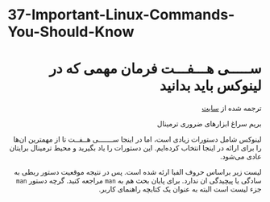 # 37-Important-Linux-Commands-You-Should-Know    

<div dir=rtl>



# ســـــی هـــفـــت فرمان مهمی که در لینوکس باید بدانید

 

ترجمه شده از [سایت](https://www.howtogeek.com/412055/37-important-linux-commands-you-should-know/) 


بریم سراغ ابزارهای ضروری ترمینال

لینوکس شامل دستورات زیادی است، اما در اینجا ســـــــی هــفــت‌ تا از مهمترین ان‌ها را برای ار‌‌‌ائه در اینجا انتخاب کرده‌ایم. این دستورات را یاد بگیرید و محیط ترمینال برایتان عادی می‌شود.

لیست زیر براساس حروف الفبا ارئه شده است. پس در نتیجه موقعیت دستور ربطی به سادگی یا پیچیدگی ان ندارد. برای پایان بحث هم به `man` مراجعه کنید. گرچه دستور `man` جزء لیست است البته به عنوان یک کتابچه راهنمای کاربر.
